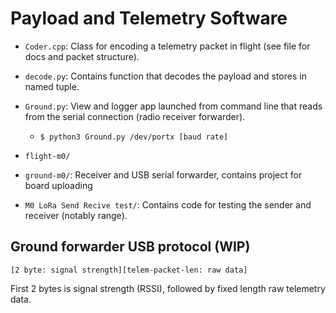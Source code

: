 
# Payload and Telemetry Software

- `Coder.cpp`: Class for encoding a telemetry packet in flight (see file for docs and packet structure).
- `decode.py`: Contains function that decodes the payload and stores in named tuple.
- `Ground.py`: View and logger app launched from command line that reads from the serial connection (radio receiver forwarder).
	- `$ python3 Ground.py /dev/portx [baud rate]`

- `flight-m0/`
- `ground-m0/`: Receiver and USB serial forwarder, contains project for board uploading
- `M0 LoRa Send Recive test/`: Contains code for testing the sender and receiver (notably range).

## Ground forwarder USB protocol (WIP)
`[2 byte: signal strength][telem-packet-len: raw data]`

First 2 bytes is signal strength (RSSI), followed by fixed length raw telemetry data.
